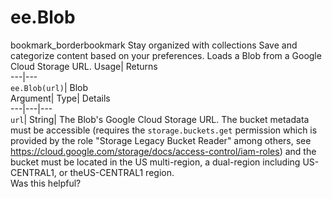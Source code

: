  
#  ee.Blob 
bookmark_borderbookmark Stay organized with collections  Save and categorize content based on your preferences.
Loads a Blob from a Google Cloud Storage URL. 
Usage| Returns  
---|---  
`ee.Blob(url)`| Blob  
Argument| Type| Details  
---|---|---  
`url`| String| The Blob's Google Cloud Storage URL. The bucket metadata must be accessible (requires the `storage.buckets.get` permission which is provided by the role "Storage Legacy Bucket Reader" among others, see https://cloud.google.com/storage/docs/access-control/iam-roles) and the bucket must be located in the US multi-region, a dual-region including US-CENTRAL1, or theUS-CENTRAL1 region.  
Was this helpful?
